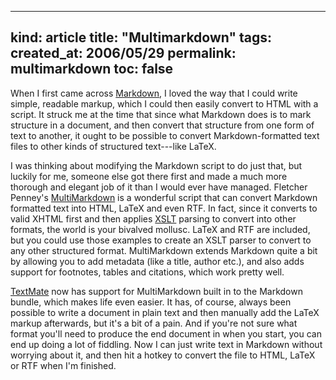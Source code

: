 -----
kind: article
title: "Multimarkdown"
tags:
created_at: 2006/05/29
permalink: multimarkdown
toc: false
-----

<p>When I first came across <a href="http://daringfireball.net/projects/markdown/">Markdown</a>, I loved the way that I could write simple, readable markup, which I could then easily convert to HTML with a script. It struck me at the time that since what Markdown does is to mark structure in a document, and then convert that structure from one form of text to another, it ought to be possible to convert Markdown-formatted text files to other kinds of structured text---like LaTeX.</p>

<p>I was thinking about modifying the Markdown script to do just that, but luckily for me, someone else got there first and made a much more thorough and elegant job of it than I would ever have managed. Fletcher Penney's <a href="http://fletcher.freeshell.org/wiki/MultiMarkdown">MultiMarkdown</a> is a wonderful script that can convert Markdown formatted text into HTML, LaTeX and even RTF. In fact, since it converts to valid XHTML first and then applies <a href="http://en.wikipedia.org/wiki/Xslt">XSLT</a> parsing to convert into other formats, the world is your bivalved mollusc. LaTeX and RTF are included, but you could use those examples to create an XSLT parser to convert to any other structured format. MultiMarkdown extends Markdown quite a bit by allowing you to add metadata (like a title, author etc.), and also adds support for footnotes, tables and citations, which work pretty well.</p>

<p><a href="http://www.macromates.com/">TextMate</a> now has support for MultiMarkdown built in to the Markdown bundle, which makes life even easier. It has, of course, always been possible to write a document in plain text and then manually add the LaTeX markup afterwards, but it's a bit of a pain. And if you're not sure what format you'll need to produce the end document in when you start, you can end up doing a lot of fiddling. Now I can just write text in Markdown without worrying about it, and then hit a hotkey to convert the file to HTML, LaTeX or RTF when I'm finished.</p>



